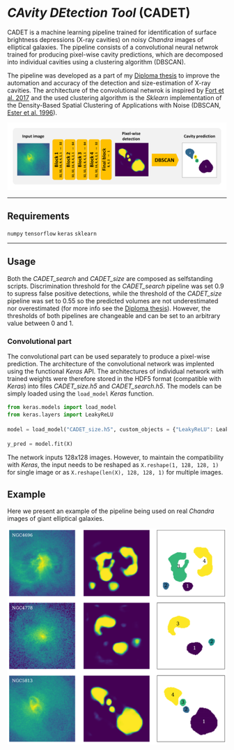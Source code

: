 # *CAvity DEtection Tool* (CADET)
CADET is a machine learning pipeline trained for identification of surface brightness depressions (X-ray cavities) on noisy *Chandra* images of elliptical galaxies. The pipeline consists of a convolutional neural netwrok trained for producing pixel-wise cavity predictions, which are decomposed into individual cavities using a clustering algorithm (DBSCAN). 

The pipeline was developed as a part of my [Diploma thesis](pdfs/diploma_thesis.pdf) to improve the automation and accuracy of the detection and size-estimation of X-ray cavities. The architecture of the convolutional netwrok is inspired by [Fort et al. 2017](https://ui.adsabs.harvard.edu/abs/2017arXiv171200523F/abstract) and the used clustering algorithm is the *Sklearn* implementation of the Density-Based Spatial Clustering of Applications with Noise (DBSCAN, [Ester et al. 1996](https://citeseerx.ist.psu.edu/viewdoc/summary?doi=10.1.1.121.9220)). 

![](figures/architecture.png)

---

## Requirements

`numpy`
`tensorflow`
`keras`
`sklearn`

---

## Usage

Both the *CADET_search* and *CADET_size* are composed as selfstanding scripts. Discrimination threshold for the *CADET_search* pipeline was set 0.9 to supress false positive detections, while the threshold of the *CADET_size* pipeline was set to 0.55 so the predicted volumes are not underestimated nor overestimated (for more info see the [Diploma thesis](pdfs/diploma_thesis.pdf)). However, the thresholds of both pipelines are changeable and can be set to an arbitrary value between 0 and 1.


### Convolutional part

The convolutional part can be used separately to produce a pixel-wise prediction. The architecture of the convolutional network was implented using the functional *Keras* API. The architectures of individual network with trained weights were therefore stored in the HDF5 format (compatible with *Keras*) into files *CADET_size.h5* and *CADET_search.h5*. The models can be simply loaded using the `load_model` *Keras* function.

```python
from keras.models import load_model
from keras.layers import LeakyReLU

model = load_model("CADET_size.h5", custom_objects = {"LeakyReLU": LeakyReLU})

y_pred = model.fit(X)
```

The network inputs 128x128 images. However, to maintain the compatibility with *Keras*, the input needs to be reshaped as `X.reshape(1, 128, 128, 1)` for single image or as `X.reshape(len(X), 128, 128, 1)` for multiple images.

## Example

Here we present an example of the pipeline being used on real *Chandra* images of giant elliptical galaxies.

![](figures/predictions.png)
